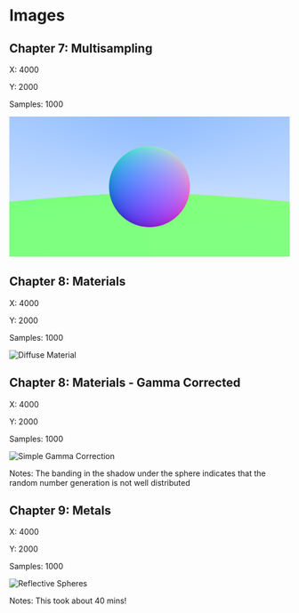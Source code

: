 # Images

## Chapter 7: Multisampling

X: 4000

Y: 2000

Samples: 1000

![Multisampling](MultiSampling.png)

## Chapter 8: Materials

X: 4000

Y: 2000

Samples: 1000

![Diffuse Material](DiffuseMaterial.png)

## Chapter 8: Materials - Gamma Corrected

X: 4000

Y: 2000

Samples: 1000

![Simple Gamma Correction](SimpleGammaCorrection.png)

Notes: The banding in the shadow under the sphere indicates that the random number generation is not well distributed

## Chapter 9: Metals

X: 4000

Y: 2000

Samples: 1000

![Reflective Spheres](Metals.png)

Notes: This took about 40 mins!
